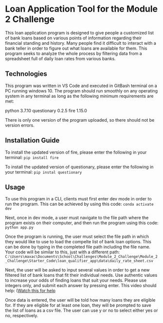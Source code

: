 # Loan Application Tool for the Module 2 Challenge

This loan application program is designed to give people a customized list of bank loans based on various points of information regarding their financial standing and history. 
Many people find it difficult to interact with a bank teller in order to figure out what loans are available for them. This program seeks to analyze the whole process by filtering data from a spreadsheet full of daily loan rates from various banks.

## Technologies

This program was written in VS Code and executed in GitBash terminal on a PC running windows 10. The program should run smoothly on any operating system in any terminal as long as the following minimum requirements are met:

python 3.7.10
questionary 0.2.5
fire 1.15.0

There is only one version of the program uploaded, so there should not be version errors. 

## Installation Guide

To install the updated version of fire, please enter the following in your terminal:
```pip install fire```

To install the updated version of questionary, please enter the following in your terminal:
```pip instal questionary```

## Usage

To use this program in a CLI, clients must first enter dev mode in order to run the program. This can be achieved by using this code:
```conda activate dev```

Next, once in dev mode, a user must navigate to the file path where the program exists on their computer, and then run the program using this code:
```python app.py```

Once the program is running, the user must select the file path in which they would like to use to load the compelte list of bank loan options. This can be done by typing in the completed file path including the file name. Your code will be similar to this, just with a different path:
```C:\Users\maxac\Documents\School\Challenges\Module_2_Challenge\Module_2_Challenge\Starter_Code\loan_qualifier_app\data\daily_rate_sheet.csv```

Next, the user will be asked to input several values in order to get a new filtered list of bank loans that fit their individual needs. Use authentic values to increase your odds of finding loans that suit your needs. Please use integers only, and submit each answer by pressing enter. This video should help:
([Watch this for help]((https://imgur.com/a/sOv8UuN))

Once data is entered, the user will be told how many loans they are eligible for. If they are eligible for at least one loan, they will be prompted to save the list of loans as a csv file. The user can use y or no to select either yes or no, respectively. 